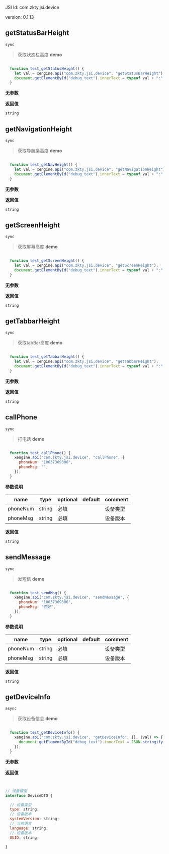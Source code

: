

JSI Id: com.zkty.jsi.device

version: 0.1.13



## getStatusBarHeight
`sync`
> 获取状态栏高度
**demo**
``` js

  function test_getStatusHeight() {
    let val = xengine.api("com.zkty.jsi.device", "getStatusBarHeight");
    document.getElementById("debug_text").innerText = typeof val + ":" + val;
  }

``` 

**无参数**

**返回值**
``` js
string
``` 



## getNavigationHeight
`sync`
> 获取导航条高度
**demo**
``` js

  function test_getNavHeight() {
    let val = xengine.api("com.zkty.jsi.device", "getNavigationHeight");
    document.getElementById("debug_text").innerText = typeof val + ":" + val;
  }

``` 

**无参数**

**返回值**
``` js
string
``` 



## getScreenHeight
`sync`
> 获取屏幕高度
**demo**
``` js

  function test_getScreenHeight() {
    let val = xengine.api("com.zkty.jsi.device", "getScreenHeight");
    document.getElementById("debug_text").innerText = typeof val + ":" + val;
  }

``` 

**无参数**

**返回值**
``` js
string
``` 



## getTabbarHeight
`sync`
> 获取tabBar高度
**demo**
``` js

  function test_getTabbarHeight() {
    let val = xengine.api("com.zkty.jsi.device", "getTabbarHeight");
    document.getElementById("debug_text").innerText = typeof val + ":" + val;
  }

``` 

**无参数**

**返回值**
``` js
string
``` 



## callPhone
`sync`
> 打电话
**demo**
``` js

  function test_callPhone() {
    xengine.api("com.zkty.jsi.device", "callPhone", {
      phoneNum: "18637369306",
      phoneMsg: "",
    });
  }

``` 

**参数说明**

| name                        | type      | optional | default   | comment  |
| --------------------------- | --------- | -------- | --------- |--------- |
| phoneNum | string | 必填 |  | 设备类型 |
| phoneMsg | string | 必填 |  | 设备版本 |
**返回值**
``` js
string
``` 



## sendMessage
`sync`
> 发短信
**demo**
``` js

  function test_sendMsg() {
    xengine.api("com.zkty.jsi.device", "sendMessage", {
      phoneNum: "18637369306",
      phoneMsg: "你好",
    });
  }

``` 

**参数说明**

| name                        | type      | optional | default   | comment  |
| --------------------------- | --------- | -------- | --------- |--------- |
| phoneNum | string | 必填 |  | 设备类型 |
| phoneMsg | string | 必填 |  | 设备版本 |
**返回值**
``` js
string
``` 



## getDeviceInfo
`async`
> 获取设备信息
**demo**
``` js

  function test_getDeviceInfo() {
    xengine.api("com.zkty.jsi.device", "getDeviceInfo", {}, (val) => {
      document.getElementById("debug_text").innerText = JSON.stringify(val);
    });
  }

``` 

**无参数**

**返回值**
``` js


// 设备模型
interface DeviceDTO {

  // 设备类型
  type: string;
  // 设备版本
  systemVersion: string;
  // 当前语言
  language: string;
  // 设备版本
  UUID: string;

}
``` 


    